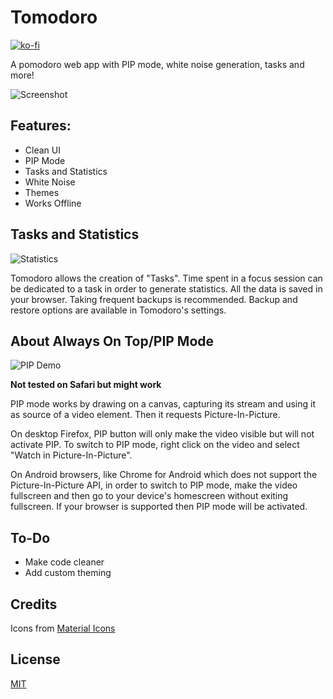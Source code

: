 # Tomodoro
[![ko-fi](https://ko-fi.com/img/githubbutton_sm.svg)](https://ko-fi.com/Z8Z6E84CZ)

A pomodoro web app with PIP mode, white noise generation, tasks and more!

![Screenshot](https://lazy-guy.github.io/tomodoro/screenshot.png)

## Features:

-   Clean UI
-   PIP Mode
-   Tasks and Statistics
-   White Noise
-   Themes
-   Works Offline

## Tasks and Statistics

![Statistics](https://lazy-guy.github.io/tomodoro/statistics.png)

Tomodoro allows the creation of "Tasks". Time spent in a focus session can be dedicated to a task in order to generate statistics.
All the data is saved in your browser. Taking frequent backups is recommended. Backup and restore options are available in Tomodoro's settings.

## About Always On Top/PIP Mode

![PIP Demo](https://lazy-guy.github.io/tomodoro/pip.png)

**Not tested on Safari but might work**

PIP mode works by drawing on a canvas, capturing its stream and using it as source of a video element. Then it requests Picture-In-Picture.

On desktop Firefox, PIP button will only make the video visible but will not activate PIP. To switch to PIP mode, right click on the video and select "Watch in Picture-In-Picture".

On Android browsers, like Chrome for Android which does not support the Picture-In-Picture API, in order to switch to PIP mode, make the video fullscreen and then go to your device's homescreen without exiting fullscreen. If your browser is supported then PIP mode will be activated.

## To-Do

-   Make code cleaner
-   Add custom theming


## Credits
Icons from [Material Icons](https://developers.google.com/fonts/docs/material_icons)


## License
[MIT](LICENSE.md)